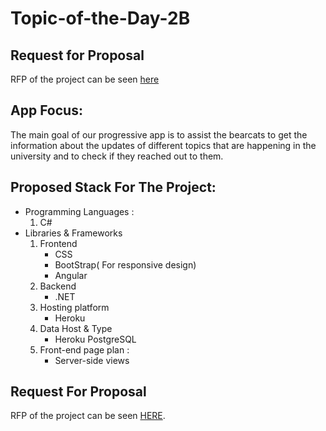 # Topic-of-the-Day-2B

## Request for Proposal
RFP of the project can be seen [here](https://github.com/Rohitreddz/Topic-of-the-Day/blob/main/rfp.md)

## App Focus:
The main goal of our progressive app is to assist the bearcats to get the information about the updates of different topics that are happening in the university and to check if they reached out to them.



## Proposed Stack For The Project:   
* Programming Languages :   
  1. C#
* Libraries & Frameworks   
  1. Frontend
      * CSS
      * BootStrap( For responsive design)
      * Angular
  2. Backend
      * .NET
  3. Hosting platform
      * Heroku
  4. Data Host & Type
      * Heroku PostgreSQL
  5. Front-end page plan :
      * Server-side views

## Request For Proposal
RFP of the project can be seen [HERE](https://github.com/Rohitreddz/Topic-of-the-Day/blob/main/rfp.md).

